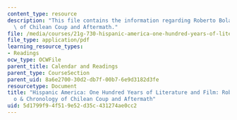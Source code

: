 ```yaml
---
content_type: resource
description: "This file contains the information regarding Roberto Bola\xF1o & Chronology\
  \ of Chilean Coup and Aftermath."
file: /media/courses/21g-730-hispanic-america-one-hundred-years-of-literature-and-film-spring-2014/5d1799f94f519e52d35c431274ae0cc2_MIT21G_730S14_Bolano_Coup.pdf
file_type: application/pdf
learning_resource_types:
- Readings
ocw_type: OCWFile
parent_title: Calendar and Readings
parent_type: CourseSection
parent_uid: 8a6e2700-30d2-db7f-00b7-6e9d3182d3fe
resourcetype: Document
title: "Hispanic America: One Hundred Years of Literature and Film: Roberto Bola\xF1\
  o & Chronology of Chilean Coup and Aftermath"
uid: 5d1799f9-4f51-9e52-d35c-431274ae0cc2
---
```

